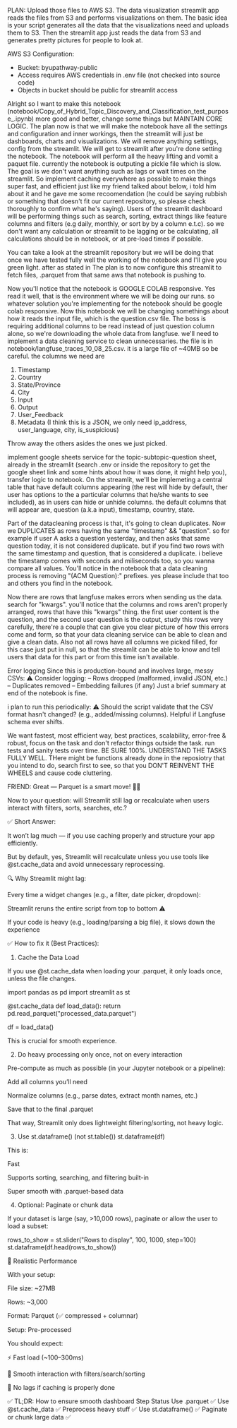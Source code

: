 
PLAN:
Upload those files to AWS S3.
The data visualization streamlit app reads the files from S3 and performs visualizations on them.
The basic idea is your script generates all the data that the visualizations need and uploads them to S3. Then the streamlit app just reads the data from S3 and generates pretty pictures for people to look at.

AWS S3 Configuration:
- Bucket: byupathway-public
- Access requires AWS credentials in .env file (not checked into source code)
- Objects in bucket should be public for streamlit access


Alright so I want to make this notebook (notebook/Copy_of_Hybrid_Topic_Discovery_and_Classification_test_purpose_.ipynb) more good and better, change some things but MAINTAIN CORE LOGIC. The plan now is that we will make the notebook have all the settings and configuration and inner workings, then the streamlit will just be dashboards, charts and visualizations. We will remove anything settings, config from the streamlit. We will get to streamlit after you're done setting the notebook. The notebook will perform all the heavy lifting and vomit a paquet file. currently the notebook is outputing a pickle file which is slow. The goal is we don't want anything such as lags or wait times on the streamlit. So implement caching everywhere as possible to make things super fast, and efficient just like my friend talked about below, i told him about it and he gave me some recoomendation (he could be saying rubbish or something that doesn't fit our current repository, so please check thoroughly to confirm what he's saying). Users of the streamlit dashboard will be performing things such as search, sorting, extract things like feature columns and filters (e.g daily, monthly, or sort by by a column e.t.c). so we don't want any calculation or streamlit to be lagging or be calculating, all calculations should be in notebook, or at pre-load times if possible. 

You can take a look at the streamlit repository but we will be doing that once we have tested fully well the working of the notebook and I'll give you green light. after as stated in The plan is to now configure this streamlit to fetch files, .parquet from that same aws that notebook is pushing to.

Now you'll notice that the notebook is GOOGLE COLAB responsive. Yes read it well, that is the environment where we will be doing our runs. so whatever solution you're implementing for the notebook should be google colab responsive. Now this notebook we will be changing somethings about how it reads the input file, which is the question.csv file. The boss is requiring additional columns to be read instead of just question column alone, so we're downloading the whole data from langfuse. we'll need to implement a data cleaning service to clean unnecessaries. the file is in notebook/langfuse_traces_10_08_25.csv. it is a large file of ~40MB so be careful. the columns we need are 

1. Timestamp
2. Country
3. State/Province
4. City
5. Input
6. Output
7. User_Feedback
8. Metadata (I think this is a JSON, we only need ip_address, user_language, city, is_suspicious)

Throw away the others asides the ones we just picked.

implement google sheets service for the topic-subtopic-question sheet, already in the streamlit (search .env or inside the repository to get the google sheet link and some hints about how it was done, it might help you), transfer logic to notebook. On the streamlit, we'll be implemeting a central table that have default columns appearing (the rest will hide by default, ther user has options to the a particular columns that he/she wants to see included), as in users can hide or unhide columns. the default columns that will appear are, question (a.k.a input), timestamp, country, state.

Part of the datacleaning process is that, it's going to clean duplicates. Now we DUPLICATES as rows having the same "timestamp" && "question". so for example if user A asks a question yesterday, and then asks that same question today, it is not considered duplicate. but if you find two rows with the same timestamp and question, that is considered a duplicate. i believe the timestamp comes with seconds and miliseconds too, so you wanna compare all values. You'll notice in the notebook that a data cleaning process is removing "(ACM Question):" prefixes. yes please include that too and others you find in the notebook. 

Now there are rows that langfuse makes errors when sending us the data. search for "kwargs". you'll notice that the columns and rows aren't properly arranged, rows that have this "kwargs" thing. the first user content is the question, and the second user question is the output, study this rows very carefully, there're a couple that can give you clear picture of how this errors come and form, so that your data cleaning service can be able to clean and give a clean data. Also not all rows have all columns we picked filled, for this case just put in null, so that the streamlit can be able to know and tell users that data for this part or from this time isn't available.


Error logging
Since this is production-bound and involves large, messy CSVs:
⚠️ Consider logging:
– Rows dropped (malformed, invalid JSON, etc.)
– Duplicates removed
– Embedding failures (if any)
Just a brief summary at end of the notebook is fine.

i plan to run this periodically:
⚠️ Should the script validate that the CSV format hasn't changed? (e.g., added/missing columns). Helpful if Langfuse schema ever shifts.

We want fastest, most efficient way, best practices, scalability, error-free & robust, focus on the task and don't refactor things outside the task. run tests and sanity tests over time. BE SURE 100%. UNDERSTAND THE TASKS FULLY WELL. THere might be functions already done in the reposiotry that you intend to do, search first to see, so that you DON'T REINVENT THE WHEELS and cause code cluttering.




FRIEND:
Great — Parquet is a smart move! 🧠✨

Now to your question: will Streamlit still lag or recalculate when users interact with filters, sorts, searches, etc.?

✅ Short Answer:

It won’t lag much — if you use caching properly and structure your app efficiently.

But by default, yes, Streamlit will recalculate unless you use tools like @st.cache_data and avoid unnecessary reprocessing.

🔍 Why Streamlit might lag:

Every time a widget changes (e.g., a filter, date picker, dropdown):

Streamlit reruns the entire script from top to bottom ⚠️

If your code is heavy (e.g., loading/parsing a big file), it slows down the experience

✅ How to fix it (Best Practices):
1. Cache the Data Load

If you use @st.cache_data when loading your .parquet, it only loads once, unless the file changes.

import pandas as pd
import streamlit as st

@st.cache_data
def load_data():
    return pd.read_parquet("processed_data.parquet")

df = load_data()


This is crucial for smooth experience.

2. Do heavy processing only once, not on every interaction

Pre-compute as much as possible (in your Jupyter notebook or a pipeline):

Add all columns you’ll need

Normalize columns (e.g., parse dates, extract month names, etc.)

Save that to the final .parquet

That way, Streamlit only does lightweight filtering/sorting, not heavy logic.

3. Use st.dataframe() (not st.table())
st.dataframe(df)


This is:

Fast

Supports sorting, searching, and filtering built-in

Super smooth with .parquet-based data

4. Optional: Paginate or chunk data

If your dataset is large (say, >10,000 rows), paginate or allow the user to load a subset:

rows_to_show = st.slider("Rows to display", 100, 1000, step=100)
st.dataframe(df.head(rows_to_show))

🧪 Realistic Performance

With your setup:

File size: ~27MB

Rows: ~3,000

Format: Parquet (✅ compressed + columnar)

Setup: Pre-processed

You should expect:

⚡ Fast load (~100–300ms)

🧭 Smooth interaction with filters/search/sorting

🧊 No lags if caching is properly done

✅ TL;DR: How to ensure smooth dashboard
Step	Status
Use .parquet	✅
Use @st.cache_data	✅
Preprocess heavy stuff	✅
Use st.dataframe()	✅
Paginate or chunk large data	✅